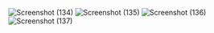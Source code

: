 ![Screenshot (134)](https://github.com/user-attachments/assets/2ace37b2-0473-4424-b7cf-778bd42f6e10)
![Screenshot (135)](https://github.com/user-attachments/assets/4c7c9816-7358-466b-b4c9-b89e4e2af4fb)
![Screenshot (136)](https://github.com/user-attachments/assets/aadf6f1b-ad7e-4dea-9ad3-6d581f2241d3)
![Screenshot (137)](https://github.com/user-attachments/assets/d2746f8a-924b-4b06-ad59-74e8ca99ab72)
